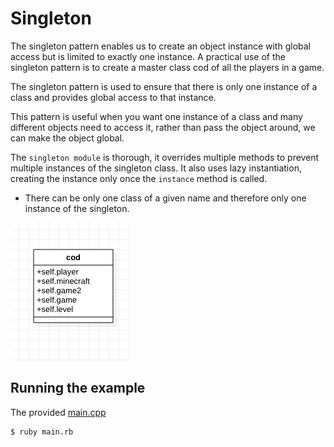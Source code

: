 # Singleton

The singleton pattern enables us to create an object instance with global access but is limited to exactly one instance. A practical use of the singleton pattern is to create a master class cod of all the players in a game.

The singleton pattern is used to ensure that there is only one instance of a class and provides global access to that instance.

This pattern is useful when you want one instance of a class and many different objects need to access it, rather than pass the object around, we can make the object global.

The `singleton module` is thorough, it overrides multiple methods to prevent multiple instances of the singleton class. It also uses lazy instantiation, creating the instance only once the `instance` method is called.


* There can be only one class of a given name and therefore only one instance of the singleton.

![UML of Cod class implemented as a Singleton](uml-singleton.png "UML class diagram of Singleton")

## Running the example

The provided [main.cpp](main.cpp)

```{bash}
$ ruby main.rb
```
